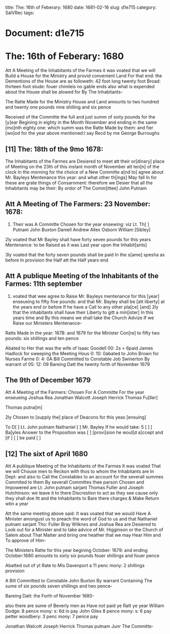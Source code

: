 title: The: 16th of Feberary: 1680
date: 1681-02-16
slug: d1e715
category: SalVRec
tags: 




# Document: d1e715


# The: 16th of Feberary: 1680

Att A Meeting of the Inhabitants of the Farmes it was voated that we will Build a House for the Ministry and provid convenient Land For that end: the Dementions of the House are as followeth: 42 foot long twenty foot Broad: thirteen foot stude: fouer chimleis no gable ends also what is expended about the House shall be alowed for By The Inhabitants-

The Ratte Made for the Ministry House and Land amounts to two hundred and twenty one pounds nine shilling and six pence

Received of the Committe the full and just summ of sixty pounds for the [y]ear Begining in eighty in the Month November and ending in the same [mo]nth eighty one: which summ was the Ratte Made by them: and fier [wo]od for the year above mentioned:I say Recd by me George Burroughs

## [11] The: 18th of the 9mo 1678:

The Inhabitants of the Farmes are Desiered to meet att their or[dinary] place of Meeting on the 23th of this instant month of November att ten[n] of the clock In the morning for the choice of a New Committe a[nd to] agree about Mr. Bayleys Mentenance this year: and what other th[ings] May fall In for these are grate things of Consarnment: therefore we Desier that all the Inhabitants may be their: By ordor of The Comm[ittee] John Putnam

## Att A Meeting of The Farmers: 23 November: 1678:

1. Their was A Committe Chosen for the year ensewing: viz Lt. Th[ ] Putnam John Buxton Daniell Andrew Allex Osborn William [Sibley]

2ly voated that Mr Bayley shall have forty seven pounds for this years Mentenance: to be Raised as it was Last year upon the Inhabit[ants]

3ly voated that the forty seven pounds shall be paid In the s[ame] spesha as before In provision the Half att the Half years end

## Att A publique Meeting of the Inhabitants of the Farmes: 11th september

1. voated that wee agree to Raise Mr. Bayleys mentenance for this [year] enseueing to fifty five pounds: and that Mr. Bayley shall be [att liberty] at the years end or before If he have a Call to any other pla[ce] [and] 2ly that the inhabitants shall have their Liberty to gitt a min[ister] In this years time and By this means we shall take the Church Advize If we Raise our Ministers Mentenance-

Ratts Made In the year: 1678: and 1679 for the Minister Con[re] to fifty two pounds: six shillings and ten pence

Abated to Her that was the wife of Isaac Goodell 00: 2s = 6paid James Hadlock for sweeping the Meeting Hous 0: 10: 0abated to John Brown for Nurses Farme 0: 4: 0A Bill Committed to Constable Job Swinerton By warrant of 05: 12: 09 Bareing Datt the twenty forth of November 1679

## The 9th of December 1679

Att A Meeting of the Farmers: Chosen For A Committe For the year enseueing Joshua Rea Jonathan Walcott Joseph Herrick Thomas Fu[ller]

Thomas putna[m]

2ly Chosen to [supply the] place of Deacons for this yeas [ensuing]

To D[ ] Lt. John putnam Nathaniel [ ] Mr. Bayley If he would take: 5 [ ] [ Ba]yles Answer to the Proposition was [ ] [provi]sion he woul[d a]ccept and [if ] [ ] be paid [ ]

## [12] The sixt of April 1680

Att A publique Meeting of the Inhabitants of the Farmes It was voated That we will Chouse men to Reckon with thos to whom the Inhabitants are In Dept: and also to Call the Constables to an account for the severall summes Commited to them By severall Committes thee parson Chosen and Impowered are Lt: John putnam sarjant Thomas Fuller and Joseph Hutchinson: we leave it to there Discrestion to act as they see cause only they shall doe Itt and the Inhabitants to Bare there charges & Make Return wtin a year

Att the same meeting above said: It was voated that we would Have A Minister amongust us to preach the word of God to us and that Nathaniel putnam sarjant Tho: Fuller Bray Wilknes and Joshua Rea are Desiered to Look out for a Minister and to take advice of Mr. Higginson or the Church of Salem about That Matter and bring one heather that we may Hear Him and To approve of Him-

The Ministers Ratte for this year begining October: 1679: and ending October:1680 amounts to sixty six pounds fouer shillings and fouer pence

Abatted out of yt Rate to Mis Davenport a 11 penc mony: 2 shillings provision

A Bill Committed to Constable John Buxton By warrant Containing The sume of six pounds seven shillings and two pence-

Bareing Datt: the Forth of November 1680-

also there are sume of Beverly men as Have not paid ye Ratt ye year William Dodge: 8 pence mony: s: 6d in pay John Giles 8 pence mony: s: 6 pay petter woodbery: 3 penc mony: 7 pence pay

Jonathan Walcott Joseph Herrick Thomas putnam Junr The Committe-
